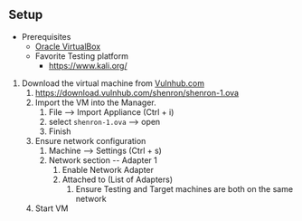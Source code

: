 ## Setup
- Prerequisites
	- [Oracle VirtualBox](https://www.virtualbox.org/)
	- Favorite Testing platform 
		- https://www.kali.org/

1. Download the virtual machine from [Vulnhub.com](https://www.vulnhub.com/entry/shenron-1,630/)
	1. https://download.vulnhub.com/shenron/shenron-1.ova
	2. Import the VM into the Manager.
		1. File --> Import Appliance (Ctrl + i)
		2. select `shenron-1.ova` --> open
		3. Finish
	3. Ensure network configuration
		1. Machine --> Settings (Ctrl + s)
		2. Network section -- Adapter 1
			1. Enable Network Adapter
			2. Attached to (List of Adapters)
				1. Ensure Testing and Target machines are both on the same network
	4. Start VM
